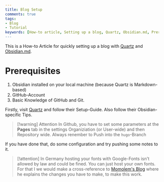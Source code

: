 ```yaml
---
title: Blog Setup
comments: true
tags: 
- Blog
- Tutorial
keywords: [How-to article, Setting up a blog, Quartz, Obsidian.md, Prerequisites, Markdown-based, GitHub account, Git, Setup guide, Configuration, Pages tab, Repository, Hugo branch, Hosting fonts, Google Fonts, Cross-reference, Momolem's Blog, Local Google Fonts, German law, Fines, Blogging, Website setup, Content creation, Knowledge of GitHub, Knowledge of Git]
---
```

This is a How-to Article for quickly setting up a blog with [Quartz](https://quartz.jzhao.xyz/) and [Obsidian.md](https://obsidian.md).

# Prerequisites
1. Obsidian installed on your local machine (because Quartz is Markdown-based)
2. GitHub-Account
3. Basic Knowledge of GitHub and Git.

Firstly, visit [Quartz](https://quartz.jzhao.xyz/) and follow their Setup-Guide. Also follow their Obsidian-specific Tips.

> [!warning] Attention
> In Github, you have to set some parameters at the **Pages** tab in the settings Organiziation (or User-wide) and then Repository wide.
Always renember to Push into the `hugo`-Branch

If you have done that, do some configuration and try pushing some notes to it. 

> [!attention]
> In Germany hosting your fonts with Google-Fonts isn't allowed by law and could be fined.
> You can just host your own fonts. For that I
> we would make a cross-reference to [Momolem's Blog](https://blog.vogel.business/Using-local-Google-Fonts-in-Hugo/) where he explains the changes you have to make, to make this work.



